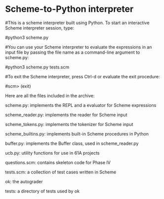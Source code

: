 # Scheme-to-Python interpreter

#This is a scheme interpreter built using Python. To start an interactive Scheme interpreter session, type:

#python3 scheme.py

#You can use your Scheme interpreter to evaluate the expressions in an input file by passing the file name as a command-line argument to scheme.py:

#python3 scheme.py tests.scm

#To exit the Scheme interpreter, press Ctrl-d or evaluate the exit procedure:

#scm> (exit)

Here are all the files included in the archive:

scheme.py: implements the REPL and a evaluator for Scheme expressions

scheme_reader.py: implements the reader for Scheme input

scheme_tokens.py: implements the tokenizer for Scheme input

scheme_builtins.py: implements built-in Scheme procedures in Python

buffer.py: implements the Buffer class, used in scheme_reader.py

ucb.py: utility functions for use in 61A projects

questions.scm: contains skeleton code for Phase IV

tests.scm: a collection of test cases written in Scheme

ok: the autograder

tests: a directory of tests used by ok
